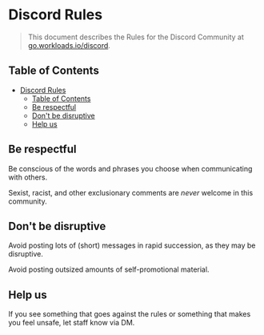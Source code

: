 # Discord Rules

> This document describes the Rules for the Discord Community at [go.workloads.io/discord](https://go.workloads.io/discord).

## Table of Contents

<!-- TOC -->
* [Discord Rules](#discord-rules)
  * [Table of Contents](#table-of-contents)
  * [Be respectful](#be-respectful)
  * [Don't be disruptive](#dont-be-disruptive)
  * [Help us](#help-us)
<!-- TOC -->

## Be respectful

Be conscious of the words and phrases you choose when communicating with others.

Sexist, racist, and other exclusionary comments are *never* welcome in this community.

## Don't be disruptive

Avoid posting lots of (short) messages in rapid succession, as they may be disruptive.

Avoid posting outsized amounts of self-promotional material.

## Help us

If you see something that goes against the rules or something that makes you feel unsafe, let staff know via DM.
